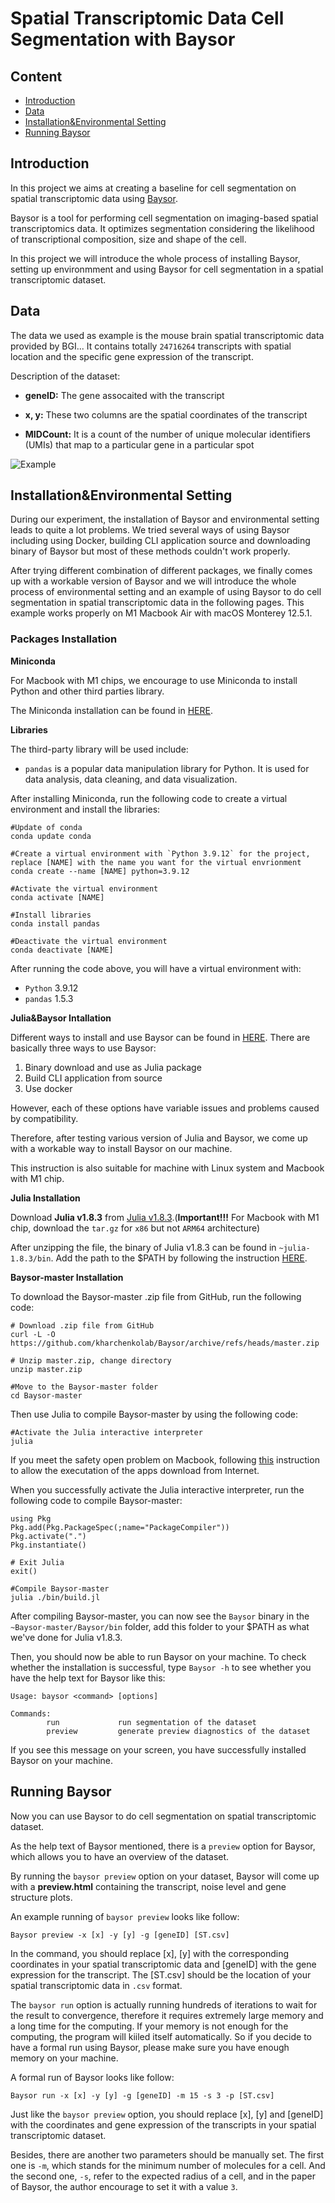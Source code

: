# Spatial Transcriptomic Data Cell Segmentation with Baysor

## Content

- [Introduction](#index1)
- [Data](#index2)
- [Installation&Environmental Setting](#index3)
- [Running Baysor](#index4)

## <span id = 'index1'>Introduction</span>

In this project we aims at creating a baseline for cell segmentation on spatial transcriptomic data using [Baysor](https://github.com/kharchenkolab/Baysor). 

Baysor is a tool for performing cell segmentation on imaging-based spatial transcriptomics data. It optimizes segmentation considering the likelihood of transcriptional composition, size and shape of the cell. 

In this project we will introduce the whole process of installing Baysor, setting up environmment and using Baysor for cell segmentation in a spatial transcriptomic dataset.

## <span id = 'index2'>Data</span>

The data we used as example is the mouse brain spatial transcriptomic data provided by BGI... It contains totally `24716264` transcripts with spatial location and the specific gene expression of the transcript.

Description of the dataset:

- **geneID:** The gene assocaited with the transcript

- **x, y:** These two columns are the spatial coordinates of the transcript

- **MIDCount:** It is a count of the number of unique molecular identifiers (UMIs) that map to a particular gene in a particular spot

![Example](https://github.com/HQR2000/ST_Cell_Segmentation_with_Baysor/blob/main/public/Example.png)

## Installation&Environmental Setting

During our experiment, the installation of Baysor and environmental setting leads to quite a lot problems. We tried several ways of using Baysor including using Docker, building CLI application source and downloading binary of Baysor but most of these methods couldn't work properly. 

After trying different combination of different packages, we finally comes up with a workable version of Baysor and we will introduce the whole process of environmental setting and an example of using Baysor to do cell segmentation in spatial transcriptomic data in the following pages. This example works properly on M1 Macbook Air with macOS Monterey 12.5.1.

### <span id = 'index3'>Packages Installation</span>

**Miniconda**

For Macbook with M1 chips, we encourage to use Miniconda to install Python and other third parties library. 

The Miniconda installation can be found in [HERE](https://docs.conda.io/projects/conda/en/latest/user-guide/install).

**Libraries**

The third-party library will be used include:

- `pandas` is a popular data manipulation library for Python. It is used for data analysis, data cleaning, and data visualization.

After installing Miniconda, run the following code to create a virtual environment and install the libraries:

```
#Update of conda
conda update conda

#Create a virtual environment with `Python 3.9.12` for the project, replace [NAME] with the name you want for the virtual envrionment
conda create --name [NAME] python=3.9.12

#Activate the virtual environment
conda activate [NAME]

#Install libraries
conda install pandas

#Deactivate the virtual environment
conda deactivate [NAME]
```

After running the code above, you will have a virtual environment with:
- `Python` 3.9.12
- `pandas` 1.5.3

**Julia&Baysor Intallation**

Different ways to install and use Baysor can be found in [HERE](https://github.com/kharchenkolab/Baysor#installation). There are basically three ways to use Baysor: 

1. Binary download and use as Julia package 
2. Build CLI application from source
3. Use docker

However, each of these options have variable issues and problems caused by compatibility. 

Therefore, after testing various version of Julia and Baysor, we come up with a workable way to install Baysor on our machine. 

This instruction is also suitable for machine with Linux system and Macbook with M1 chip.

**Julia Installation**

Download **Julia v1.8.3** from [Julia v1.8.3](https://julialang.org/downloads/oldreleases/).(**Important!!!** For Macbook with M1 chip, download the `tar.gz` for `x86` but not `ARM64` architecture)

After unzipping the file, the binary of Julia v1.8.3 can be found in `~julia-1.8.3/bin`. Add the path to the $PATH by following the instruction [HERE](https://wpbeaches.com/how-to-add-to-the-shell-path-in-macos-using-terminal).

**Baysor-master Installation**

To download the Baysor-master .zip file from GitHub, run the following code:

```
# Download .zip file from GitHub
curl -L -O https://github.com/kharchenkolab/Baysor/archive/refs/heads/master.zip

# Unzip master.zip, change directory
unzip master.zip

#Move to the Baysor-master folder
cd Baysor-master
```

Then use Julia to compile Baysor-master by using the following code:

```
#Activate the Julia interactive interpreter
julia
```

If you meet the safety open problem on Macbook, following [this](https://support.apple.com/en-us/HT202491) instruction to allow the executation of the apps download from Internet.

When you successfully activate the Julia interactive interpreter, run the following code to compile Baysor-master:

```
using Pkg
Pkg.add(Pkg.PackageSpec(;name="PackageCompiler"))
Pkg.activate(".")
Pkg.instantiate()

# Exit Julia
exit()

#Compile Baysor-master
julia ./bin/build.jl
```

After compiling Baysor-master, you can now see the `Baysor` binary in the `~Baysor-master/Baysor/bin` folder, add this folder to your $PATH as what we've done for Julia v1.8.3.

Then, you should now be able to run Baysor on your machine. To check whether the installation is successful, type `Baysor -h` to see whether you have the help text for Baysor like this:

```
Usage: baysor <command> [options]

Commands:
        run             run segmentation of the dataset
        preview         generate preview diagnostics of the dataset

```

If you see this message on your screen, you have successfully installed Baysor on your machine.

## <span id = 'index4'>Running Baysor</span>

Now you can use Baysor to do cell segmentation on spatial transcriptomic dataset.

As the help text of Baysor mentioned, there is a `preview` option for Baysor, which allows you to have an overview of the dataset.

By running the `baysor preview` option on your dataset, Baysor will come up with a **preview.html** containing the transcript, noise level and gene structure plots. 

An example running of `baysor preview` looks like follow:

```
Baysor preview -x [x] -y [y] -g [geneID] [ST.csv]
```

In the command, you should replace [x], [y] with the corresponding coordinates in your spatial transcriptomic data and [geneID] with the gene expression for the transcript. The [ST.csv] should be the location of your spatial transcriptomic data in `.csv` format.


The `baysor run` option is actually running hundreds of iterations to wait for the result to convergence, therefore it requires extremely large memory and a long time for the computing. If your memory is not enough for the computing, the program will kiiled itself automatically. So if you decide to have a formal run using Baysor, please make sure you have enough memory on your machine.

A formal run of Baysor looks like follow:

```
Baysor run -x [x] -y [y] -g [geneID] -m 15 -s 3 -p [ST.csv]
```

Just like the `baysor preview` option, you should replace [x], [y] and [geneID] with the coordinates and gene expression of the transcripts in your spatial transcriptomic dataset. 

Besides, there are another two parameters should be manually set. The first one is `-m`, which stands for the minimum number of molecules for a cell. And the second one, `-s`, refer to the expected radius of a cell, and in the paper of Baysor, the author encourage to set it with a value `3`.





 
 






